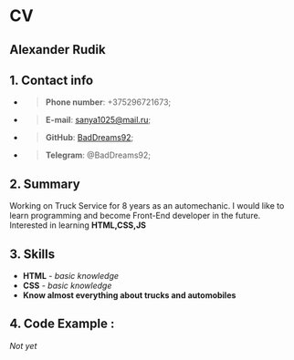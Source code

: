 # CV

## **Alexander Rudik**
## 1. Contact info
* > **Phone number**: +375296721673;
* > **E-mail**: sanya1025@mail.ru;
* > **GitHub**: [BadDreams92](https://github.com/BadDreams92);
* > **Telegram**: @BadDreams92;
## 2. Summary
Working on Truck Service for 8 years as an automechaniс. I would like to learn programming and become Front-End developer in the future.
 Interested in learning **HTML,CSS,JS**
## 3. Skills
* **HTML** - *basic knowledge*
* **CSS** - *basic knowledge*
* **Know almost everything about trucks and automobiles**
## 4. Code Example :
  _Not yet_ 
